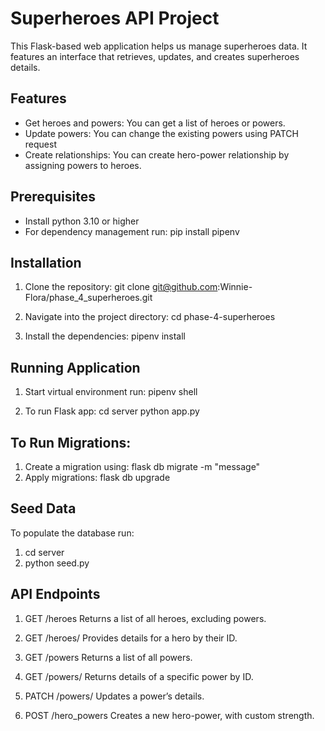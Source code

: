 # Superheroes API Project
This Flask-based web application helps us manage superheroes data. It features an interface that retrieves, updates, and creates superheroes details.

## Features
- Get heroes and powers: You can get a list of heroes or powers.
- Update powers: You can change the existing powers using PATCH request
- Create relationships: You can create hero-power relationship by assigning powers to heroes.

## Prerequisites
- Install python 3.10 or higher
- For dependency management run:
  pip install pipenv

## Installation
1. Clone the repository:
git clone git@github.com:Winnie-Flora/phase_4_superheroes.git

2. Navigate into the project directory:
cd phase-4-superheroes

3. Install the dependencies:
pipenv install 

## Running Application
1. Start virtual environment run:
pipenv shell

2. To run Flask app:
cd server
python app.py

## To Run Migrations:
1. Create a migration using:
flask db migrate -m "message"
2. Apply migrations:
flask db upgrade

## Seed Data
To populate the database run:
1. cd server
2. python seed.py

## API Endpoints
1. GET /heroes
Returns a list of all heroes, excluding powers.

2. GET /heroes/<id>
Provides details for a hero by their ID.

3. GET /powers
Returns a list of all powers.

4. GET /powers/<id>
Returns details of a specific power by ID.

5. PATCH /powers/<id>
Updates a power’s details.

6. POST /hero_powers
Creates a new hero-power, with custom strength.